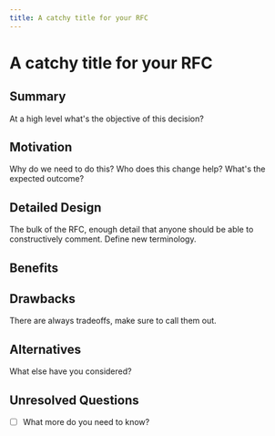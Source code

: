 ```yaml
---
title: A catchy title for your RFC
---
```


# A catchy title for your RFC

## Summary

At a high level what's the objective of this decision?

## Motivation

Why do we need to do this? Who does this change help? What's the expected outcome?

## Detailed Design

The bulk of the RFC, enough detail that anyone should be able to constructively comment. Define new terminology.

## Benefits

## Drawbacks

There are always tradeoffs, make sure to call them out.

## Alternatives

What else have you considered?

## Unresolved Questions

 - [ ] What more do you need to know?
